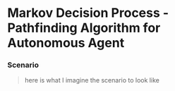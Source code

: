 # Markov Decision Process - Pathfinding Algorithm for Autonomous Agent

### Scenario
> here is what I imagine the scenario to look like
